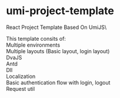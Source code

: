 # umi-project-template
React Project Template Based On UmiJS\

This template consits of:\
Multiple environments\
Multiple layouts (Basic layout, login layout)\
DvaJS\
Antd\
Dll\
Localization\
Basic authentication flow with login, logout\
Request util
